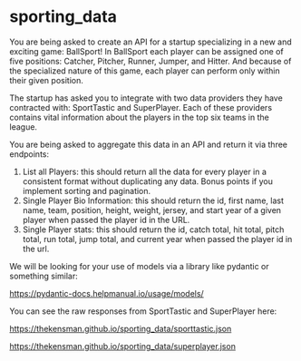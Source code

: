 # sporting_data

You are being asked to create an API for a startup specializing in a new and exciting game: BallSport! In BallSport each player can be assigned one of five positions: Catcher, Pitcher, Runner, Jumper, and Hitter. And because of the specialized nature of this game, each player can perform only within their given position.

The startup has asked you to integrate with two data providers they have contracted with: SportTastic and SuperPlayer. Each of these providers contains vital information about the players in the top six teams in the league. 

You are being asked to aggregate this data in an API and return it via three endpoints:
1. List all Players: this should return all the data for every player in a consistent format without duplicating any data. Bonus points if you implement sorting and pagination.
2. Single Player Bio Information: this should return the id, first name, last name, team, position, height, weight, jersey, and start year of a given player when passed the player id in the URL.
3. Single Player stats: this should return the id, catch total, hit total, pitch total, run total, jump total, and current year when passed the player id in the url.

We will be looking for your use of models via a library like pydantic or something similar:

https://pydantic-docs.helpmanual.io/usage/models/

You can see the raw responses from SportTastic and SuperPlayer here:

https://thekensman.github.io/sporting_data/sporttastic.json

https://thekensman.github.io/sporting_data/superplayer.json
